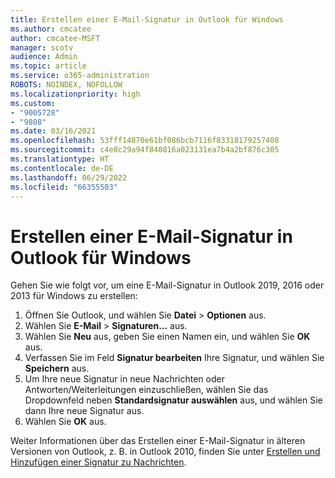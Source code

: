 ```yaml
---
title: Erstellen einer E-Mail-Signatur in Outlook für Windows
ms.author: cmcatee
author: cmcatee-MSFT
manager: scotv
audience: Admin
ms.topic: article
ms.service: o365-administration
ROBOTS: NOINDEX, NOFOLLOW
ms.localizationpriority: high
ms.custom:
- "9005728"
- "9808"
ms.date: 03/16/2021
ms.openlocfilehash: 53fff14870e61bf086bcb7116f83318179257408
ms.sourcegitcommit: c4e8c29a94f840816a023131ea7b4a2bf876c305
ms.translationtype: HT
ms.contentlocale: de-DE
ms.lasthandoff: 06/29/2022
ms.locfileid: "66355503"
---
```

# <a name="create-an-email-signature-in-outlook-for-windows"></a>Erstellen einer E-Mail-Signatur in Outlook für Windows

Gehen Sie wie folgt vor, um eine E-Mail-Signatur in Outlook 2019, 2016 oder 2013 für Windows zu erstellen:

1. Öffnen Sie Outlook, und wählen Sie **Datei** > **Optionen** aus.
1. Wählen Sie **E-Mail** > **Signaturen...** aus.
1. Wählen Sie **Neu** aus, geben Sie einen Namen ein, und wählen Sie **OK** aus.
1. Verfassen Sie im Feld **Signatur bearbeiten** Ihre Signatur, und wählen Sie **Speichern** aus.
1. Um Ihre neue Signatur in neue Nachrichten oder Antworten/Weiterleitungen einzuschließen, wählen Sie das Dropdownfeld neben **Standardsignatur auswählen** aus, und wählen Sie dann Ihre neue Signatur aus.
1. Wählen Sie **OK** aus.

Weiter Informationen über das Erstellen einer E-Mail-Signatur in älteren Versionen von Outlook, z. B. in Outlook 2010, finden Sie unter [Erstellen und Hinzufügen einer Signatur zu Nachrichten](https://support.microsoft.com/office/8ee5d4f4-68fd-464a-a1c1-0e1c80bb27f2#ID0EAADAAA=Office_2007_-_2010).